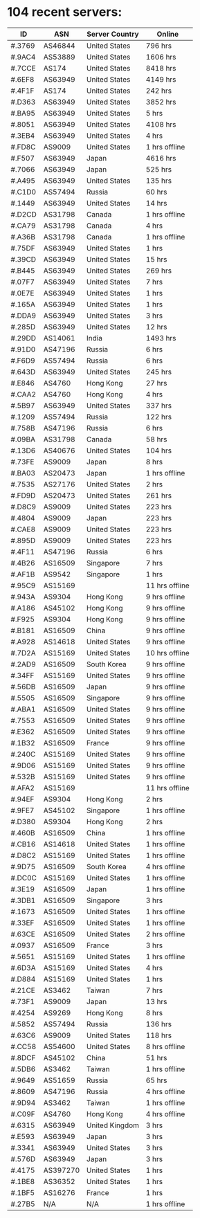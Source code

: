# 104 recent servers:

| ID | ASN | Server Country | Online |
| ------ | ------ | ------ | ------ |
| #.3769 | AS46844 | United States | 796 hrs |
| #.9AC4 | AS53889 | United States | 1606 hrs |
| #.7CCE | AS174 | United States | 8418 hrs |
| #.6EF8 | AS63949 | United States | 4149 hrs |
| #.4F1F | AS174 | United States | 242 hrs |
| #.D363 | AS63949 | United States | 3852 hrs |
| #.BA95 | AS63949 | United States | 5 hrs |
| #.8051 | AS63949 | United States | 4108 hrs |
| #.3EB4 | AS63949 | United States | 4 hrs |
| #.FD8C | AS9009 | United States | 1 hrs offline |
| #.F507 | AS63949 | Japan | 4616 hrs |
| #.7066 | AS63949 | Japan | 525 hrs |
| #.A495 | AS63949 | United States | 135 hrs |
| #.C1D0 | AS57494 | Russia | 60 hrs |
| #.1449 | AS63949 | United States | 14 hrs |
| #.D2CD | AS31798 | Canada | 1 hrs offline |
| #.CA79 | AS31798 | Canada | 4 hrs |
| #.A36B | AS31798 | Canada | 1 hrs offline |
| #.75DF | AS63949 | United States | 1 hrs |
| #.39CD | AS63949 | United States | 15 hrs |
| #.B445 | AS63949 | United States | 269 hrs |
| #.07F7 | AS63949 | United States | 7 hrs |
| #.0E7E | AS63949 | United States | 1 hrs |
| #.165A | AS63949 | United States | 1 hrs |
| #.DDA9 | AS63949 | United States | 3 hrs |
| #.285D | AS63949 | United States | 12 hrs |
| #.29DD | AS14061 | India | 1493 hrs |
| #.91D0 | AS47196 | Russia | 6 hrs |
| #.F6D9 | AS57494 | Russia | 6 hrs |
| #.643D | AS63949 | United States | 245 hrs |
| #.E846 | AS4760 | Hong Kong | 27 hrs |
| #.CAA2 | AS4760 | Hong Kong | 4 hrs |
| #.5B97 | AS63949 | United States | 337 hrs |
| #.1209 | AS57494 | Russia | 122 hrs |
| #.758B | AS47196 | Russia | 6 hrs |
| #.09BA | AS31798 | Canada | 58 hrs |
| #.13D6 | AS40676 | United States | 104 hrs |
| #.73FE | AS9009 | Japan | 8 hrs |
| #.BA03 | AS20473 | Japan | 1 hrs offline |
| #.7535 | AS27176 | United States | 2 hrs |
| #.FD9D | AS20473 | United States | 261 hrs |
| #.D8C9 | AS9009 | United States | 223 hrs |
| #.4804 | AS9009 | Japan | 223 hrs |
| #.CAE8 | AS9009 | United States | 223 hrs |
| #.895D | AS9009 | United States | 223 hrs |
| #.4F11 | AS47196 | Russia | 6 hrs |
| #.4B26 | AS16509 | Singapore | 7 hrs |
| #.AF1B | AS9542 | Singapore | 1 hrs |
| #.95C9 | AS15169 |  | 11 hrs offline |
| #.943A | AS9304 | Hong Kong | 9 hrs offline |
| #.A186 | AS45102 | Hong Kong | 9 hrs offline |
| #.F925 | AS9304 | Hong Kong | 9 hrs offline |
| #.B181 | AS16509 | China | 9 hrs offline |
| #.A928 | AS14618 | United States | 9 hrs offline |
| #.7D2A | AS15169 | United States | 10 hrs offline |
| #.2AD9 | AS16509 | South Korea | 9 hrs offline |
| #.34FF | AS15169 | United States | 9 hrs offline |
| #.56DB | AS16509 | Japan | 9 hrs offline |
| #.5505 | AS16509 | Singapore | 9 hrs offline |
| #.ABA1 | AS16509 | United States | 9 hrs offline |
| #.7553 | AS16509 | United States | 9 hrs offline |
| #.E362 | AS16509 | United States | 9 hrs offline |
| #.1B32 | AS16509 | France | 9 hrs offline |
| #.240C | AS15169 | United States | 9 hrs offline |
| #.9D06 | AS15169 | United States | 9 hrs offline |
| #.532B | AS15169 | United States | 9 hrs offline |
| #.AFA2 | AS15169 |  | 11 hrs offline |
| #.94EF | AS9304 | Hong Kong | 2 hrs |
| #.9FE7 | AS45102 | Singapore | 1 hrs offline |
| #.D380 | AS9304 | Hong Kong | 2 hrs |
| #.460B | AS16509 | China | 1 hrs offline |
| #.CB16 | AS14618 | United States | 1 hrs offline |
| #.D8C2 | AS15169 | United States | 1 hrs offline |
| #.9D75 | AS16509 | South Korea | 4 hrs offline |
| #.DC0C | AS15169 | United States | 1 hrs offline |
| #.3E19 | AS16509 | Japan | 1 hrs offline |
| #.3DB1 | AS16509 | Singapore | 3 hrs |
| #.1673 | AS16509 | United States | 1 hrs offline |
| #.33EF | AS16509 | United States | 1 hrs offline |
| #.63CE | AS16509 | United States | 2 hrs offline |
| #.0937 | AS16509 | France | 3 hrs |
| #.5651 | AS15169 | United States | 1 hrs offline |
| #.6D3A | AS15169 | United States | 4 hrs |
| #.D884 | AS15169 | United States | 1 hrs |
| #.21CE | AS3462 | Taiwan | 7 hrs |
| #.73F1 | AS9009 | Japan | 13 hrs |
| #.4254 | AS9269 | Hong Kong | 8 hrs |
| #.5852 | AS57494 | Russia | 136 hrs |
| #.63C6 | AS9009 | United States | 118 hrs |
| #.CC58 | AS54600 | United States | 8 hrs offline |
| #.8DCF | AS45102 | China | 51 hrs |
| #.5DB6 | AS3462 | Taiwan | 1 hrs offline |
| #.9649 | AS51659 | Russia | 65 hrs |
| #.8609 | AS47196 | Russia | 4 hrs offline |
| #.9D94 | AS3462 | Taiwan | 1 hrs offline |
| #.C09F | AS4760 | Hong Kong | 4 hrs offline |
| #.6315 | AS63949 | United Kingdom | 3 hrs |
| #.E593 | AS63949 | Japan | 3 hrs |
| #.3341 | AS63949 | United States | 3 hrs |
| #.576D | AS63949 | Japan | 3 hrs |
| #.4175 | AS397270 | United States | 1 hrs |
| #.1BE8 | AS36352 | United States | 1 hrs |
| #.1BF5 | AS16276 | France | 1 hrs |
| #.27B5 | N/A | N/A | 1 hrs offline |

